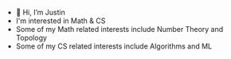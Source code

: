 - 👋 Hi, I’m Justin
- I'm interested in Math & CS
- Some of my Math related interests include Number Theory and Topology
- Some of my CS related interests include Algorithms and ML
